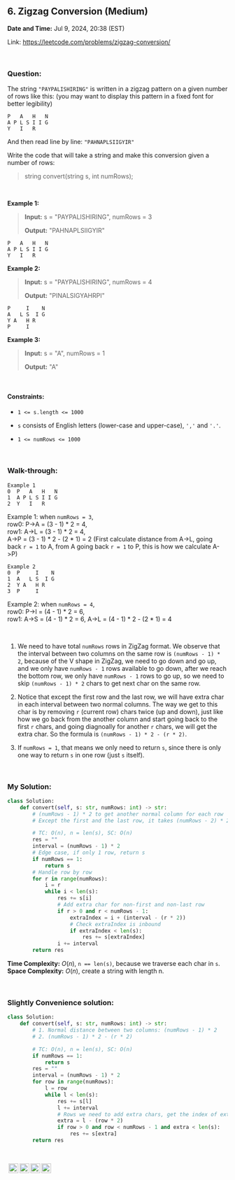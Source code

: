 ## 6. Zigzag Conversion (Medium)
**Date and Time:** Jul 9, 2024, 20:38 (EST)

Link: https://leetcode.com/problems/zigzag-conversion/

<br>

### Question:
The string `"PAYPALISHIRING"` is written in a zigzag pattern on a given number of rows like this: (you may want to display this pattern in a fixed font for better legibility)
```
P   A   H   N
A P L S I I G
Y   I   R
```

And then read line by line: `"PAHNAPLSIIGYIR"`

Write the code that will take a string and make this conversion given a number of rows:

> string convert(string s, int numRows);


<br>

**Example 1:**
> **Input:** s = "PAYPALISHIRING", numRows = 3
> 
> **Output:** "PAHNAPLSIIGYIR"
```
P   A   H   N
A P L S I I G
Y   I   R
```

**Example 2:**
> **Input:** s = "PAYPALISHIRING", numRows = 4
> 
> **Output:** "PINALSIGYAHRPI"
```
P     I    N
A   L S  I G
Y A   H R
P     I
```

**Example 3:**
> **Input:** s = "A", numRows = 1
> 
> **Output:** "A"

<br>

#### Constraints:
* `1 <= s.length <= 1000`

* `s` consists of English letters (lower-case and upper-case), `','` and `'.'`.

* `1 <= numRows <= 1000`

<br>

### Walk-through: 
```
Example 1
0  P   A   H   N
1  A P L S I I G
2  Y   I   R
```
Example 1: when `numRows = 3`, <br> row0: P->A = (3 - 1) * 2 = 4, <br> row1: A->L = (3 - 1) * 2 = 4, <br> A->P = (3 - 1) * 2 - (2 * 1) = 2 (First calculate distance from A->L, going back `r = 1` to A, from A going back `r = 1` to P, this is how we calculate A->P)

```
Example 2
0  P     I    N
1  A   L S  I G
2  Y A   H R
3  P     I
```
Example 2: when `numRows = 4`, <br> row0: P->I = (4 - 1) * 2 = 6, <br> row1: A->S = (4 - 1) * 2 = 6, A->L = (4 - 1) * 2 - (2 * 1) = 4

<br>

1. We need to have total `numRows` rows in ZigZag format. We observe that the interval between two columns on the same row is `(numRows - 1) * 2`, because of the V shape in ZigZag, we need to go down and go up, and we only have `numRows - 1` rows available to go down, after we reach the bottom row, we only have `numRows - 1` rows to go up, so we need to skip `(numRows - 1) * 2` chars to get next char on the same row.

2. Notice that except the first row and the last row, we will have extra char in each interval between two normal columns. The way we get to this char is by removing `r` (current row) chars twice (up and down), just like how we go back from the another column and start going back to the first `r` chars, and going diagnoally for another `r` chars, we will get the extra char. So the formula is `(numRows - 1) * 2 - (r * 2)`.

3. If `numRows = 1`, that means we only need to return `s`, since there is only one way to return `s` in one row (just `s` itself).

<br>

### My Solution:
```python
class Solution:
    def convert(self, s: str, numRows: int) -> str:
        # (numRows - 1) * 2 to get another normal column for each row
        # Except the first and the last row, it takes (numRows - 2) * 2 - (r * 2) to get the extra char

        # TC: O(n), n = len(s), SC: O(n)
        res = ""
        interval = (numRows - 1) * 2
        # Edge case, if only 1 row, return s
        if numRows == 1:
            return s
        # Handle row by row
        for r in range(numRows):
            i = r
            while i < len(s):
                res += s[i]
                # Add extra char for non-first and non-last row
                if r > 0 and r < numRows - 1:
                    extraIndex = i + (interval - (r * 2))
                    # Check extraIndex is inbound
                    if extraIndex < len(s):
                        res += s[extraIndex]
                i += interval
        return res
```
**Time Complexity:** $O(n)$, `n == len(s)`, because we traverse each char in `s`. <br>
**Space Complexity:** $O(n)$, create a string with length n.

<br>

### Slightly Convenience solution:
```python
class Solution:
    def convert(self, s: str, numRows: int) -> str:
        # 1. Normal distance between two columns: (numRows - 1) * 2
        # 2. (numRows - 1) * 2 - (r * 2)

        # TC: O(n), n = len(s), SC: O(n)
        if numRows == 1:
            return s
        res = ""
        interval = (numRows - 1) * 2
        for row in range(numRows):
            l = row
            while l < len(s):
                res += s[l]
                l += interval
                # Rows we need to add extra chars, get the index of extra char
                extra = l - (row * 2)
                if row > 0 and row < numRows - 1 and extra < len(s):
                    res += s[extra]
        return res
```

<br>

<img style="height:22px!important;margin-left:3px;vertical-align:text-bottom;" src="https://mirrors.creativecommons.org/presskit/icons/cc.svg?ref=chooser-v1" alt="CC BY-NC-SA" title="CC BY-NC-SA"><img style="height:22px!important;margin-left:3px;vertical-align:text-bottom;" src="https://mirrors.creativecommons.org/presskit/icons/by.svg?ref=chooser-v1" alt="BY: credit must be given to the creator" title="BY: credit must be given to the creator"><img style="height:22px!important;margin-left:3px;vertical-align:text-bottom;" src="https://mirrors.creativecommons.org/presskit/icons/nc.svg?ref=chooser-v1" alt="NC: Only noncommercial uses of the work are permitted" title="NC: Only noncommercial uses of the work are permitted"><img style="height:22px!important;margin-left:3px;vertical-align:text-bottom;" src="https://mirrors.creativecommons.org/presskit/icons/sa.svg?ref=chooser-v1" alt="SA: Adaptations must be shared under the same terms" title="SA: Adaptations must be shared under the same terms">